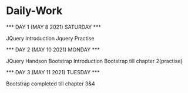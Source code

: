 # Daily-Work

*** DAY 1 (MAY 8 2021) SATURDAY ***

JQuery Introduction
Jquery Practise 


*** DAY 2 (MAY 10 2021) MONDAY ***

JQuery Handson
Bootstrap Introduction
Bootstrap till chapter 2(practise)


*** DAY 3 (MAY 11 2021) TUESDAY ***

Bootstrap completed till chapter 3&4




